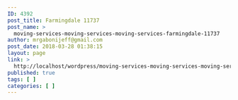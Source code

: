 ```yaml
---
ID: 4392
post_title: Farmingdale 11737
post_name: >
  moving-services-moving-services-moving-services-farmingdale-11737
author: mrgabonijeff@gmail.com
post_date: 2018-03-28 01:38:15
layout: page
link: >
  http://localhost/wordpress/moving-services-moving-services-moving-services-farmingdale-11737/
published: true
tags: [ ]
categories: [ ]
---
```

